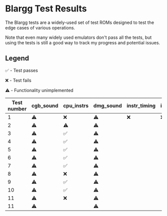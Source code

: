 # Blargg Test Results

The Blargg tests are a widely-used set of test ROMs designed to test the edge cases of various operations.

Note that even many widely used emulators don't pass all the tests, but using the tests is still a good way to track my progress and potential issues.

## Legend

:white_check_mark: - Test passes

:x: - Test fails

:warning: - Functionality unimplemented

| Test number | cgb_sound | cpu_instrs         | dmg_sound | instr_timing | interrupt_time | mem_timing | mem_timing-2 | oam_bug            |
| ----------- | --------- | ----------         | --------- | ------------ | -------------- | ---------- | ------------ | -------            |
| 1           | :warning: | :x:                | :warning: | :x:          | :x:            | :warning:  | :warning:    | :x:                |
| 2           | :warning: | :warning:          | :warning: |              |                | :warning:  | :warning:    | :x:                |
| 3           | :warning: | :white_check_mark: | :warning: |              |                | :warning:  | :warning:    | :white_check_mark: |
| 4           | :warning: | :white_check_mark: | :warning: |              |                |            |              | :x:                |
| 5           | :warning: | :white_check_mark: | :warning: |              |                |            |              | :x:                |
| 6           | :warning: | :white_check_mark: | :warning: |              |                |            |              | :white_check_mark: |
| 7           | :warning: | :white_check_mark: | :warning: |              |                |            |              | :x:                |
| 8           | :warning: | :x:                | :warning: |              |                |            |              | :x:                |
| 9           | :warning: | :white_check_mark: | :warning: |              |                |            |              |                    |
| 10          | :warning: | :white_check_mark: | :warning: |              |                |            |              |                    |
| 11          | :warning: | :x:                | :warning: |              |                |            |              |                    |
| 11          | :warning: |                    | :warning: |              |                |            |              |                    |
